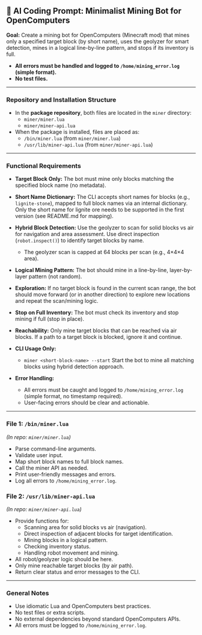 ## 📝 AI Coding Prompt: Minimalist Mining Bot for OpenComputers

**Goal:**
Create a mining bot for OpenComputers (Minecraft mod) that mines only a specified target block (by short name), uses the geolyzer for smart detection, mines in a logical line-by-line pattern, and stops if its inventory is full.

- **All errors must be handled and logged to `/home/mining_error.log` (simple format).**
- **No test files.**

---

### **Repository and Installation Structure**

- In the **package repository**, both files are located in the `miner` directory:
    - `miner/miner.lua`
    - `miner/miner-api.lua`
- When the package is installed, files are placed as:
    - `/bin/miner.lua` (from `miner/miner.lua`)
    - `/usr/lib/miner-api.lua` (from `miner/miner-api.lua`)

---

### **Functional Requirements**

- **Target Block Only:**
  The bot must mine only blocks matching the specified block name (no metadata).

- **Short Name Dictionary:**
  The CLI accepts short names for blocks (e.g., `lignite-stone`), mapped to full block names via an internal dictionary.
  Only the short name for lignite ore needs to be supported in the first version (see README.md for mapping).

- **Hybrid Block Detection:**
  Use the geolyzer to scan for solid blocks vs air for navigation and area assessment.
  Use direct inspection (`robot.inspect()`) to identify target blocks by name.
  - The geolyzer scan is capped at 64 blocks per scan (e.g., 4×4×4 area).

- **Logical Mining Pattern:**
  The bot should mine in a line-by-line, layer-by-layer pattern (not random).

- **Exploration:**
  If no target block is found in the current scan range, the bot should move forward (or in another direction) to explore new locations and repeat the scan/mining logic.

- **Stop on Full Inventory:**
  The bot must check its inventory and stop mining if full (stop in place).

- **Reachability:**
  Only mine target blocks that can be reached via air blocks. If a path to a target block is blocked, ignore it and continue.

- **CLI Usage Only:**
  - `miner <short-block-name> --start`
    Start the bot to mine all matching blocks using hybrid detection approach.

- **Error Handling:**
  - All errors must be caught and logged to `/home/mining_error.log` (simple format, no timestamp required).
  - User-facing errors should be clear and actionable.

---

### **File 1: `/bin/miner.lua`**
*(In repo: `miner/miner.lua`)*

- Parse command-line arguments.
- Validate user input.
- Map short block names to full block names.
- Call the miner API as needed.
- Print user-friendly messages and errors.
- Log all errors to `/home/mining_error.log`.

### **File 2: `/usr/lib/miner-api.lua`**
*(In repo: `miner/miner-api.lua`)*

- Provide functions for:
  - Scanning area for solid blocks vs air (navigation).
  - Direct inspection of adjacent blocks for target identification.
  - Mining blocks in a logical pattern.
  - Checking inventory status.
  - Handling robot movement and mining.
- All robot/geolyzer logic should be here.
- Only mine reachable target blocks (by air path).
- Return clear status and error messages to the CLI.

---

### **General Notes**

- Use idiomatic Lua and OpenComputers best practices.
- No test files or extra scripts.
- No external dependencies beyond standard OpenComputers APIs.
- All errors must be logged to `/home/mining_error.log`.
